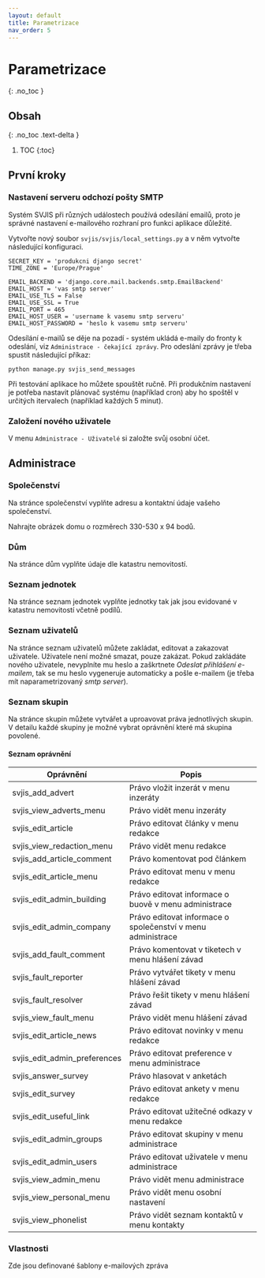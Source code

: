 ```yaml
---
layout: default
title: Parametrizace
nav_order: 5
---
```


# Parametrizace
{: .no_toc }

## Obsah
{: .no_toc .text-delta }

1. TOC
{:toc}

## První kroky

### Nastavení serveru odchozí pošty SMTP

Systém SVJIS při různých událostech používá odesílání emailů, proto je správné nastavení e-mailového rozhraní pro funkci aplikace důležité.

Vytvořte nový soubor `svjis/svjis/local_settings.py` a v něm vytvořte následující konfiguraci.

```
SECRET_KEY = 'produkcni django secret'
TIME_ZONE = 'Europe/Prague'

EMAIL_BACKEND = 'django.core.mail.backends.smtp.EmailBackend'
EMAIL_HOST = 'vas smtp server'
EMAIL_USE_TLS = False
EMAIL_USE_SSL = True
EMAIL_PORT = 465
EMAIL_HOST_USER = 'username k vasemu smtp serveru'
EMAIL_HOST_PASSWORD = 'heslo k vasemu smtp serveru'
```

Odesílání e-mailů se děje na pozadí - systém ukládá e-maily do fronty k odeslání, viz `Administrace - čekající zprávy`. Pro odeslání zprávy je třeba spustit následující příkaz:

```
python manage.py svjis_send_messages
```

Při testování aplikace ho můžete spouštět ručně. Při produkčním nastavení je potřeba nastavit plánovač systému (například cron) aby ho spoštěl v určitých itervalech (například každých 5 minut).

### Založení nového uživatele

V menu `Administrace - Uživatelé` si založte svůj osobní účet.

## Administrace

### Společenství

Na stránce společenství vyplňte adresu a kontaktní údaje vašeho společenství. 

Nahrajte obrázek domu o rozměrech 330-530 x 94 bodů. 

### Dům

Na stránce dům vyplňte údaje dle katastru nemovitostí.

### Seznam jednotek

Na stránce seznam jednotek vyplňte jednotky tak jak jsou evidované v katastru nemovitostí včetně podílů.

### Seznam uživatelů

Na stránce seznam uživatelů můžete zakládat, editovat a zakazovat uživatele. Uživatele není možné smazat, pouze zakázat. Pokud zakládáte nového uživatele, nevyplníte mu heslo a zaškrtnete _Odeslat přihlášení e-mailem_, tak se mu heslo vygeneruje automaticky a pošle e-mailem (je třeba mít naparametrizovaný _smtp server_).

### Seznam skupin

Na stránce skupin můžete vytvářet a uproavovat práva jednotlivých skupin. V detailu každé skupiny je možné vybrat oprávnění které má skupina povolené.

#### Seznam oprávnění

| Oprávnění                    | Popis                                                       |
| ---------------------------- | ----------------------------------------------------------- |
| svjis_add_advert             | Právo vložit inzerát v menu inzeráty                        |
| svjis_view_adverts_menu      | Právo vidět menu inzeráty                                   |
| svjis_edit_article           | Právo editovat články v menu redakce                        |
| svjis_view_redaction_menu    | Právo vidět menu redakce                                    |
| svjis_add_article_comment    | Právo komentovat pod článkem                                |
| svjis_edit_article_menu      | Právo editovat menu v menu redakce                          |
| svjis_edit_admin_building    | Právo editovat informace o buově v menu administrace        |
| svjis_edit_admin_company     | Právo editovat informace o společenství v menu administrace |
| svjis_add_fault_comment      | Právo komentovat v tiketech v menu hlášení závad            |
| svjis_fault_reporter         | Právo vytvářet tikety v menu hlášení závad                  |
| svjis_fault_resolver         | Právo řešit tikety v menu hlášení závad                     |
| svjis_view_fault_menu        | Právo vidět menu hlášení závad                              |
| svjis_edit_article_news      | Právo editovat novinky v menu redakce                       |
| svjis_edit_admin_preferences | Právo editovat preference v menu administrace               |
| svjis_answer_survey          | Právo hlasovat v anketách                                   |
| svjis_edit_survey            | Právo editovat ankety v menu redakce                        |
| svjis_edit_useful_link       | Právo editovat užitečné odkazy v menu redakce               |
| svjis_edit_admin_groups      | Právo editovat skupiny v menu administrace                  |
| svjis_edit_admin_users       | Právo editovat uživatele v menu administrace                |
| svjis_view_admin_menu        | Právo vidět menu administrace                               |
| svjis_view_personal_menu     | Právo vidět menu osobní nastavení                           |
| svjis_view_phonelist         | Právo vidět seznam kontaktů v menu kontakty                 |

### Vlastnosti

Zde jsou definované šablony e-mailových zpráva

